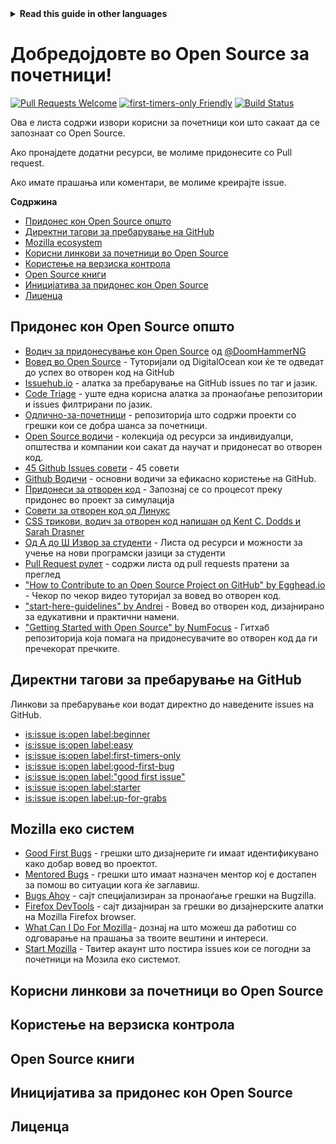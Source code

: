 <details>
<summary>
<strong> Read this guide in other languages </strong>
</summary>
    <ul>
        <li><a href="./README.md"> English </a></li>
        <li><a href="./README-BN.md"> বাংলা </a></li>
        <li><a href="./README-CN.md"> 中文 </a></li>
        <li><a href="./README-RU.md"> русский </a></li>
        <li><a href="./README-RO.md"> Românesc </a></li>
        <li><a href="./README-IT.md"> Italiano </a></li>
        <li><a href="./README-ES.md"> Español </a></li>
        <li><a href="./README-pt-BR.md"> Português (BR) </a></li>
        <li><a href="./README-DE.md"> Deutsch </a></li>
        <li><a href="./README-GR.md"> Ελληνικά </a></li>
        <li><a href="./README-FR.md"> Français </a></li>
        <li><a href="./README-KO.md"> 한국어 </a></li>
        <li><a href="./README-JA.md"> 日本語 </a></li>
    </ul>
</details>

# Добредојдовте во Open Source за почетници!

[![Pull Requests Welcome](https://img.shields.io/badge/PRs-welcome-brightgreen.svg?style=flat)](http://makeapullrequest.com)
[![first-timers-only Friendly](https://img.shields.io/badge/first--timers--only-friendly-blue.svg)](https://www.firsttimersonly.com/)
[![Build Status](https://api.travis-ci.org/freeCodeCamp/how-to-contribute-to-open-source.svg?branch=master)](https://travis-ci.org/freeCodeCamp/how-to-contribute-to-open-source)

Ова е листа содржи извори корисни за почетници кои што сакаат да се запознаат со Open Source.

Ако пронајдете додатни ресурси, ве молиме придонесите со Pull request.

Ако имате прашања или коментари, ве молиме креирајте issue.

**Содржина**

- [Придонес кон Open Source општо](#придонес-кон-open-source-општо)
- [Директни тагови за пребарување на GitHub](#директни-тагови-за-пребарување-на-github)
- [Mozilla ecosystem](#mozilla-еко-систем)
- [Корисни линкови за почетници во Open Source](#корисни-линкови-за-почетници-во-open-source)
- [Користење на верзиска контрола](#користење-на-верзиска-контрола)
- [Open Source книги](#open-source-книги)
- [Иницијатива за придонес кон Open Source](#иницијатива-за-придонес-кон-open-source)
- [Лиценца](#лиценца)

## Придонес кон Open Source општо

- [Водич за придонесување кон Open Source](https://www.freecodecamp.org/news/the-definitive-guide-to-contributing-to-open-source-900d5f9f2282/) од [@DoomHammerNG](https://twitter.com/DoomHammerNG)
- [Вовед во Open Source](https://www.digitalocean.com/community/tutorial_series/an-introduction-to-open-source) - Туторијали од DigitalOcean кои ќе те одведат до успех во отворен код на GitHub
- [Issuehub.io](http://issuehub.io/) - алатка за пребарување на GitHub issues по таг и јазик.
- [Code Triage](https://www.codetriage.com/) - уште една корисна алатка за пронаоѓање репозитории и issues филтрирани по јазик.
- [Одлично-за-почетници](https://github.com/MunGell/awesome-for-beginners) - репозиторија што содржи проекти со грешки кои се добра шанса за почетници.
- [Open Source водичи](https://opensource.guide/) - колекција од ресурси за индивидуалци, општества и компании кои сакат да научат и придонесат во отворен код.
- [45 Github Issues совети](https://hackernoon.com/45-github-issues-dos-and-donts-dfec9ab4b612) - 45 совети
- [Github Водичи](https://guides.github.com/) - основни водичи за ефикасно користење на GitHub.
- [Придонеси за отворен код](https://github.com/danthareja/contribute-to-open-source) - Запознај се со процесот преку придонес во проект за симулација
- [Совети за отворен код од Линукс](https://www.linuxfoundation.org/resources/open-source-guides/)
- [CSS трикови, водич за отворен код напишан од Kent C. Dodds и Sarah Drasner](https://css-tricks.com/open-source-etiquette-guidebook/)
- [Од А до Ш Извор за студенти](https://github.com/dipakkr/A-to-Z-Resources-for-Students) - Листа од ресурси и можности за учење на нови програмски јазици за студенти
- [Pull Request рулет](http://www.pullrequestroulette.com/) - содржи листа од pull requests пратени за преглед
- ["How to Contribute to an Open Source Project on GitHub" by Egghead.io](https://egghead.io/courses/how-to-contribute-to-an-open-source-project-on-github) - Чекор по чекор видео туторијал за вовед во отворен код.
- ["start-here-guidelines" by Andrei](https://github.com/zero-to-mastery/start-here-guidelines) - Вовед во отворен код, дизајнирано за едукативни и практични намени.
- ["Getting Started with Open Source" by NumFocus](https://github.com/numfocus/getting-started-with-open-source) - Гитхаб репозиторија која помага на придонесувачите во отворен код да ги пречекорат пречките.

## Директни тагови за пребарување на GitHub
Линкови за пребарување кои водат директно до наведените issues на GitHub.
- [is:issue is:open label:beginner](https://github.com/issues?q=is%3Aissue+is%3Aopen+label%3Abeginner)
- [is:issue is:open label:easy](https://github.com/issues?q=is%3Aissue+is%3Aopen+label%3Aeasy)
- [is:issue is:open label:first-timers-only](https://github.com/issues?q=is%3Aissue+is%3Aopen+label%3Afirst-timers-only)
- [is:issue is:open label:good-first-bug](https://github.com/issues?q=is%3Aissue+is%3Aopen+label%3Agood-first-bug)
- [is:issue is:open label:"good first issue"](https://github.com/issues?q=is%3Aissue+is%3Aopen+label%3A%22good+first+issue%22)
- [is:issue is:open label:starter](https://github.com/issues?q=is%3Aissue+is%3Aopen+label%3Astarter)
- [is:issue is:open label:up-for-grabs](https://github.com/issues?q=is%3Aissue+is%3Aopen+label%3Aup-for-grabs)

## Mozilla еко систем
- [Good First Bugs](https://bugzil.la/sw:%22[good%20first%20bug]%22&limit=0) - грешки што дизајнерите ги имаат идентификувано како добар вовед во проектот.
- [Mentored Bugs](https://bugzilla.mozilla.org/buglist.cgi?quicksearch=mentor%3A%40) - грешки што имаат назначен ментор кој е достапен за помош во ситуации кога ќе заглавиш.
- [Bugs Ahoy](https://www.joshmatthews.net/bugsahoy/) - сајт специјализиран за пронаоѓање грешки на Bugzilla.
- [Firefox DevTools](http://firefox-dev.tools/) - сајт дизајниран за грешки во дизајнерските алатки на Mozilla Firefox browser.
- [What Can I Do For Mozilla](https://whatcanidoformozilla.org/) - дознај на што можеш да работиш со одговарање на прашања за твоите вештини и интереси.
- [Start Mozilla](https://twitter.com/StartMozilla) - Твитер акаунт што постира issues кои се погодни за почетници на Мозила еко системот.

## Корисни линкови за почетници во Open Source

## Користење на верзиска контрола

## Open Source книги

## Иницијатива за придонес кон Open Source

## Лиценца

